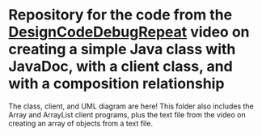 # Repository for the code from the <a href="https://www.youtube.com/@DesignCodeDebugRepeat">DesignCodeDebugRepeat</a> video on creating a simple Java class with JavaDoc, with a client class, and with a composition relationship

The class, client, and UML diagram are here!
This folder also includes the Array and ArrayList client programs, plus the text file from the video on creating an array of objects from a text file.
